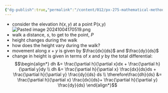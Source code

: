 ```yaml
---
{"dg-publish":true,"permalink":"/content/012/px-275-mathematical-methods/a-differentiation/2-advanced-a3-a4-and-a5/px-275-a3a-the-chain-rule/","noteIcon":"1","created":"2024-11-25T10:50:32.000+00:00","updated":"2024-11-26T10:04:01.503+00:00"}
---
```


- consider the elevation $h(x,y)$ at a point P(x,y)
![Pasted image 20241004170519.png](/img/user/pics/Pasted%20image%2020241004170519.png)
- walk a distance, $s$, to get to the point, $P$
- height changes during the walk
- how does the height vary during the walk?
- movement along $x+y$ is given by $\frac{dx}{ds}$ and $\frac{dy}{ds}$
- change in height is given in terms of $x$ and $y$ by the total differential: 
$$\begin{align*}
	dh &= \frac{\partial h}{\partial x}dx + \frac{\partial h}{\partial y}dy \\
	dh &= \frac{\partial h}{\partial x} \frac{dx}{ds}ds + \frac{\partial h}{\partial y} \frac{dy}{ds} ds \\
	\therefore\frac{dh}{ds} &= \frac{\partial h}{\partial x} \frac{dx}{ds}+ \frac{\partial h}{\partial y} \frac{dy}{ds}
\end{align*}$$
